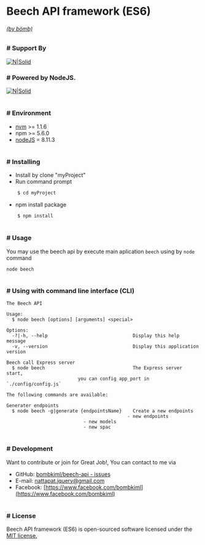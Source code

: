 # Beech API framework (ES6)
###### [(by bömb)](https://www.facebook.com/bombkiml)
###
### # Support By
[![N|Solid](https://image.ibb.co/gfbtQe/beech_LTSx1.png)](https://github.com/bombkiml/phpbeech)

### # Powered by NodeJS.
[![N|Solid](https://image.ibb.co/dUEGD9/node2.png)](https://nodejs.org)
#
### # Environment
  - [nvm](https://github.com/coreybutler/nvm-windows) >= 1.1.6
  - npm >= 5.6.0
  - [nodeJS](https://nodejs.org) = 8.11.3
#
### # Installing
  - Install by clone "myProject"
  - Run command prompt 
```sh
    $ cd myProject
```
  - npm install package
```sh
    $ npm install
```
#
### # Usage
You may use the beech api by execute main aplication `beech` using by `node` command
    
    node beech
    
#
### # Using with command line interface (CLI)
	 
	The Beech API

	Usage:
	  $ node beech [options] [arguments] <special>

	Options:
	  -?|-h, --help                               Display this help message
	  -v, --version                               Display this application version

	Beech call Express server
	  $ node beech                                The Express server start,
						      you can config app_port in `./config/config.js`

	The following commands are available:

	Generater endpoints
	  $ node beech -g|generate {endpointsName}    Create a new endpoints 
		                                        - new endpoints
						        - new models
						        - new spac
											  
#
### # Development
Want to contribute or join for Great Job!, You can contact to me via
  - GitHub: [bombkiml/beech-api - issues](https://github.com/bombkiml/beech-api/issues)
  - E-mail: nattapat.jquery@gmail.com 
  - Facebook: [https://www.facebook.com/bombkiml](https://www.facebook.com/bombkiml)
#
### # License
Beech API framework (ES6) is open-sourced software licensed under the [MIT license.](https://opensource.org/licenses/MIT)
